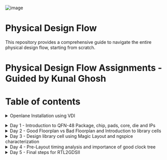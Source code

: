 ![image](https://github.com/Pavan2280/pes_pd/assets/131603225/968d792a-c9a8-4684-92ad-6dd97a57d5d8)

# Physical Design Flow 
This repository provides a comprehensive guide to navigate the entire physical design flow, starting from scratch.

# Physical Design Flow Assignments - Guided by Kunal Ghosh

# Table of contents
<details>
<summary>Openlane Installation using VDI</summary>
<br>

## Installation Instructions

Please follow these steps to install Openlane on your system, whether you are using Windows or Ubuntu.

1. **Download the Installation PDF**: Start by downloading the Openlane Installation PDF file for detailed instructions.
- [Openlane Installation PDF](https://drive.google.com/drive/folders/1waH794KlrYMaHzZbf1Fr_BIxfMUk4DBk)

2. **Choose Your Operating System**:

   - **For Windows**: Follow the instructions outlined in the PDF under the "Windows Installation" section.
   
   - **For Ubuntu**: Refer to the "Ubuntu Installation" section in the PDF for step-by-step guidance.

3. **Dependencies**: Ensure you have all the necessary dependencies mentioned in the PDF installed on your system.

4. **Verify Installation**: Confirm that Openlane is correctly installed by running a test command or checking the version.(Check Day 1 content in order to verify installation.)

Please note that if you are logged out, the password is "vsdiat."

</details>

<a name="top"></a>
  
<details>
<summary>Day 1 - Introduction to QFN-48 Package, chip, pads, core, die and IPs</summary>
<br>
  
#### QFN-48 Package
The QFN-48 (Quad Flat No-Lead 48) package is a widely used integrated circuit (IC) package in the electronics industry. It belongs to the family of leadless surface-mount 
packages designed to maximize space efficiency on printed circuit boards (PCBs) while providing excellent thermal performance and electrical connectivity.
The QFN-48 package typically consists of 48 pins arranged in a square or rectangular grid. The pins are numbered and positioned along the package's perimeter.

![QFN-Package](https://github.com/Pavan2280/pes_pd/assets/131603225/f0d98e95-8f05-4d8a-af1b-51b63c15bb1a)

#### Chip
The chip is centrally positioned within the package, as illustrated in the image below, depicting the method of connection between the chip and the package.By connecting the chip in this manner, we can efficiently transfer signals from the external world into the interior of the chip.

![image](https://github.com/Pavan2280/pes_pd/assets/131603225/a4bf87fa-257d-46e1-93e8-1bd83656d67c)

# Components of Chip
- **Pads** : Pads serve as conduits for transmitting signals both into and out of a chip, facilitating bidirectional communication between the chip's internal and external components.
- **Core** : The core essentially serves as the central region where various digital logic components, including AND gates, OR gates, multiplexers (mux), and other types of logic elements, are located.
- **Die** : It essentially defines the dimensions or physical size of the chip.
- **IP's** : Intellectual Property known as IP refers to pre-designed and pre-verified functional blocks or modules that can be integrated into a semiconductor chip's design. These blocks typically encompass a wide range of functions, such as processors, memory, communication interfaces, and specialized functions.

![image](https://github.com/Pavan2280/pes_pd/assets/131603225/00e971c8-4bf4-4b93-8335-5fb20850fbf6)
![image](https://github.com/Pavan2280/pes_pd/assets/131603225/1fb78871-f8d4-4e87-9d14-1f15caf832ed)

# What are PDK's
PDK stands for "Process Design Kit." It is a set of tools, libraries, and documentation used in the semiconductor industry for designing and verifying the manufacturing process of integrated circuits (ICs) or microchips. PDKs are essential for semiconductor companies, foundries, and design houses to create and optimize semiconductor devices.

# RTL  to GDS Flow

![image](https://github.com/Pavan2280/pes_pd/assets/131603225/79f2b9dc-ad16-447e-924d-12d5503589c6)

RTL to GDS (Register Transfer Level to Graphic Design System) flow is a series of steps and processes used in the semiconductor industry to transform a high-level hardware description of an integrated circuit (IC) or microchip into a physical layout that can be fabricated in a semiconductor foundry.Here's a overview of the RTL to GDS flow:

- **Synthesis** : Involves transforming the RTL code into a gate-level representation, optimizing the design to enhance area, power, and timing characteristics, ultimately generating a gate-level netlist.
- **Floor Planning** : In the process of floor planning and power planning, we establish a comprehensive floorplan that meticulously dictates the arrangement of diverse blocks and macros across the chip while taking into account the essential aspects of power distribution and signal routing requirements.
- **Power Planning** :  It involves the careful management and distribution of power throughout the chip to ensure that it operates reliably, efficiently, and within specified power constraints.
- **Placement** : It involves determining the precise location of each standard cell or logic element within the chip's floorplan.
- **Clock Tree Synthesis** : Its primary purpose is to create an optimized clock distribution network that ensures reliable and efficient clock signal distribution throughout the chip.
- **Routing** : Perform global and detailed routing to create the physical connections between standard cells, optimize routing for signal integrity and manufacturability.
- **Sign-off** : Sign-off represents the final checks and confirmations that the design meets all the specified requirements and is ready for fabrication. 

# Openlane ASIC Design Flow

![image](https://github.com/Pavan2280/pes_pd/assets/131603225/24e63c09-da0d-4da6-943c-f54d6abbda85)

#### Design Stages

1) **Synthesis**
   1. **yosys** - Yosys performs RTL synthesis, converting high-level RTL descriptions into gate-level netlists.
   2. **abc** - ABC is used for further optimization and technology mapping to enhance the gate-level design.
   3. **OpenSTA** - OpenSTA conducts static timing analysis to verify if the synthesized design meets timing constraints in the OpenLane flow.

2) **Floorplan & PND**
   1. **init_fp (Initial Floorplan)** - Floorplanning involves determining the initial placement and arrangement of various functional blocks or cells within the chip's       
   layout area.
   2. **ioplacer** - ioplacer is a tool used in the physical design process to place Input/Output (I/O) pads or pins on the chip's boundary.
   3. **pdn** - The PDN is responsible for distributing power (supply voltage) and ground (reference voltage) throughout the chip, ensuring that all components receive the       necessary power supply and maintain stable electrical operation.
   4. **tapcell** - A "tapcell" is a special type of cell used in digital integrated circuit design, particularly in standard cell libraries.It is typically used to create 
   tap connections for the bulk terminals in digital CMOS (Complementary Metal-Oxide-Semiconductor) designs.

3) **Placement**
   1. **Replace** - RePlace is a tool used in the OpenLane flow for cell placement optimization.It focuses on optimizing the placement of standard cells within the chip's   
   layout to achieve better area utilization, timing, and power efficiency.
   2. **Resizer** - Resizer is a tool employed during the physical design process to perform cell resizing and optimization.
   3. **OpenDP (Open Detailed Placement)** - OpenDP, or Open Detailed Placement, is a detailed placement tool used in OpenLane.It is responsible for the fine-grained 
   placement of cells, ensuring that they are precisely positioned within rows and tracks while adhering to design constraints and achieving optimal utilization of the chip's 
   layout area.
   4. **OpenPhysyn (Open Physical Synthesis)** - OpenPhysyn is a tool within OpenLane that performs physical synthesis tasks.It optimizes the logical and physical aspects of 
   the design simultaneously, improving the placement, power, area, and timing by considering both logic and physical information during the optimization process.

4) **CTS**
   1. **TritonCTS** - TritonCTS generates a clock distribution network.

5) **Routing**
   1. **FastRoute** - FastRoute is a global routing tool used in the physical design stage of ASIC chip design.
   2. **TritonRoute** - TritonRoute is a detailed or global routing tool used in the later stages of ASIC chip design, following placement and initial global routing.
   
6) **GDSII Generation**
   1. **Magic** - Magic is primarily a layout tool used for creating and editing IC layouts, and it is often used for digital CMOS design.
   2. **KLayout** - KLayout is primarily used for viewing, editing, and analyzing IC layouts but is not a layout creation tool like Magic.
   
8) **Checks**
   1. **CVC** - CVC is a tool primarily used for verification and debugging of digital designs.
   2. **Netgen** - Netgen is an open-source digital netlist comparison and LVS (Layout vs. Schematic) tool.
 
# Labs

#### Task 1 - Invoking OpenLane

Step 1: Navigate to the OpenLane Working Directory
Open your terminal and navigate to the OpenLane working directory on your Desktop.
```
cd Desktop/work/tools/openlane_working_dir/
```

Step 2: Check Directory Contents
List the contents of the directory to ensure you are in the correct location.
```
ls -ltr
```

Step 3: Enter the OpenLane Docker Environment
To work with OpenLane, you will need to enter the Docker environment. Use the following command:
```
cd openlane
docker
```
After running this command, you will see a new prompt, which should look something like `bash-4.2$`. This indicates that you are now inside the Docker environment.

Step 4: Invoke OpenLane
To invoke OpenLane, run the following commands
```
ls
./flow.tcl -interactive
```
After executing these commands, you will see a new prompt, which should now be `%`.

Step 5: Load OpenLane Package
If you want to use a specific version of the OpenLane package, you can load it using the following command.
```
package require openlane 0.9
```
![image](https://github.com/Pavan2280/pes_pd/assets/131603225/98126aa2-a5f8-4b07-9f33-7069917e778c)
![image](https://github.com/Pavan2280/pes_pd/assets/131603225/d0d7f989-75d0-4524-acb3-de1547bb0f12)
If you can achieve these results, then you have now successfully invoked OpenLane and are prepared to use it for your projects.

#### Task 2 - Designs presnt in openalne and Heirarchy in a Design

Step 1: Navigate to the OpenLane Working Directory 
Enter these commands
```
cd designs/
ls
cd picorv32a
ls
ls -ltr
```
![image](https://github.com/Pavan2280/pes_pd/assets/131603225/67e3d11e-7406-4636-a6a4-adf12b01be9a)
To view `config.tcl` file enter this command
```
vim config.tcl
```
![image](https://github.com/Pavan2280/pes_pd/assets/131603225/058d34cc-6546-466f-909c-60601e0ae338)

Step 2: Prepare the workflow design using OpenLane with the following command.
```
prep -design picorv32a
```
![image](https://github.com/Pavan2280/pes_pd/assets/131603225/e73c709e-3f63-4c73-8118-a76bc4b12d9e)

Step 3: Please utilize the following command in OpenLane for synthesis.
```
run_synthesis
```
![image](https://github.com/Pavan2280/pes_pd/assets/131603225/25f59d56-2ffe-4c38-94e7-404a8b9a6092)
Now our aim is to find Ratio (Number of D-flip flops to Number of cells)
#### Number of D-flip flops to Number of cells ratio = 1613/14876 (0.108 or 10.8%)
![image](https://github.com/Pavan2280/pes_pd/assets/131603225/60b0b776-f6de-47b9-98f8-b749bb3cba04)

[Back to Top](#top)

</details>

<details>
<summary>Day 2 - Good Floorplan vs Bad Floorplan and Introduction to library cells</summary>
<br>

# Labs

#### Task 1 - Floorplan

Step 1: Before running floorplan, lets look into the switches available for the floorplan stage.
![image](https://github.com/Pavan2280/pes_pd/assets/131603225/02148532-a29d-40bd-8754-0ffa2bdbab3d)

Step 2: Make changes in `config.tcl` file for floorplan purpose.
![image](https://github.com/Pavan2280/pes_pd/assets/131603225/f29ca8fd-54c1-43d7-8f31-1751417fa23a)

Step 3: To create a floorplan using OpenLane, please execute the following command.
```
run_floorplan
```
![image](https://github.com/Pavan2280/pes_pd/assets/131603225/fbee5100-d335-40ea-a290-9ff9bde13d14)

The point (0, 0) within the DIE AREA signifies the top-left corner's coordinates, while (660.685, 671.405) designates the bottom-right corner of the die in micrometers.

Step 4: To visualize the floorplan layout, employ the following command.
```
magic -T /home/vsduser/Desktop/work/tools/openlane_working_dir/pdks/sky130A/libs.tech/magic/sky130A.tech lef read ../../tmp/merged.lef def read picorv32a.floorplan.def &
```
![image](https://github.com/Pavan2280/pes_pd/assets/131603225/59dbab09-a76f-40c0-90bc-dac2c02e456c)

#### Task 2 - Library Binding and Placement

1) Bind the netlist with physical cells - Binding the netlist with physical cells involves mapping logical components onto specific physical cells in a technology library for chip design.
2) Optimize Placement - Optimizing placement involves strategically arranging physical cells on a chip's layout to minimize area, meet timing constraints, and enhance overall performance.

Step 1: To visualize the placement, employ the following command.
```
run_placement
```
![image](https://github.com/Pavan2280/pes_pd/assets/131603225/fa165aad-5c32-4cdc-9dc9-53a7e2c2de93)

# Cell Design Flow

Cell Design is the process of creating electronic components, known as cells, for use in integrated circuits. It involves three main stages:

1) **Inputs**: In this phase, designers gather essential information and resources needed for the cell design. This includes Process Design Kits (PDKs), which contain manufacturing details, Design Rule Check (DRC) and Layout vs. Schematic (LVS) rules for ensuring correctness, SPICE models for simulating component behavior, and library specifications. These inputs provide the foundation for the design process.

2) **Design**: During this stage, designers use the gathered inputs to create the electronic cell. This process typically includes Circuit Design, where the logical and electrical schematic is defined, Layout Design, where the physical arrangement of components is determined while adhering to manufacturing rules, and Characterization, where the cell's performance is analyzed using tools like GUNA. Characterization can involve Timing characterization (evaluating signal timing), Power characterization (assessing power consumption), and Noise characterization (examining electrical noise).

3) **Outputs**: The design process yields various outputs that are essential for subsequent phases of chip development. These outputs include the Circuit Description Language (CDL), which describes the cell's behavior, the Graphic Data System II (GDSII) layout data used in manufacturing, the Library Exchange Format (LEF) for tool compatibility, an extracted Spice netlist (which considers parasitic elements for accurate simulation), timing data, noise data, power libraries, and a functional description to understand the cell's purpose.

# Standard Cell Characterization Flow

## Introduction

Standard Cell Libraries are a fundamental component in digital integrated circuit design, providing a collection of pre-designed cells with various functionalities. To effectively use these libraries, they must be characterized to generate Liberty files, which are essential for synthesis tools to determine the optimal arrangement of circuit components.The open-source software GUNA is used for characterization

## Characterization Flow

The characterization process involves the following steps:

1. **Link Model File of CMOS**: This step involves linking a model file that defines the properties and behavior of the CMOS (Complementary Metal-Oxide-Semiconductor) technology process being used.
2. **Specify Process Corner(s)**: Process corners represent different manufacturing variations that impact the performance of the integrated circuits. You must specify one or more process corners for the cell to be characterized. This information helps in understanding how the cell behaves under different conditions.
3. **Specify Cell Delay and Slew Thresholds Percentages**: Define the desired delay and slew thresholds as percentages. These thresholds are crucial for optimizing circuit performance and determining acceptable signal characteristics.
4. **Specify Timing and Power Tables**: Create tables that specify timing and power data for the cell under various conditions. These tables are essential for accurate modeling of cell behavior.
5. **Read the Parasitic Extracted Netlist**: Import the parasitic extracted netlist, which includes information about the interconnections and parasitic elements in the design. This step ensures a more realistic representation of the cell's behavior.
6. **Apply Input or Stimulus**: Provide input signals or stimuli to the cell. This can include various test vectors or patterns that are used to evaluate the cell's response under different conditions.
7. **Provide Necessary Simulation Commands**: Define the simulation commands required to run the characterization process. These commands may include simulation settings, simulation types (e.g., transient, static timing analysis), and other parameters to control the simulation environment.

# Timing threshold definitions

1) **slew_low_rise_thr**: This threshold is set at 20% above the lowest power supply voltage when the signal is transitioning from low to high (rising).
2) **slew_high_rise_thr**: This threshold is set at 20% below the highest power supply voltage when the signal is transitioning from low to high (rising).
3) **slew_low_fall_thr**: This threshold is set at 20% above the lowest power supply voltage when the signal is transitioning from high to low (falling).
4) **slew_high_fall_thr**: This threshold is set at 20% below the highest power supply voltage when the signal is transitioning from high to low (falling).
5) **in_rise_thr**: This threshold is placed at the point where the input signal is halfway through its transition from low to high during a rising edge.
6) **in_fall_thr**: This threshold is placed at the point where the input signal is halfway through its transition from high to low during a falling edge.
7) **out_rise_thr**: This threshold is positioned at the point where the output signal is halfway through its transition from low to high during a rising edge.
8) **out_fall_thr**: This threshold is positioned at the point where the output signal is halfway through its transition from high to low during a falling edge.
9) **Propagation Delay**: This is the time it takes for a signal to propagate from an input threshold (in_thr) to an output threshold (out_thr). It represents the time it takes for a change at the input to affect the output.
Propagation Delay = time(out_thr) - time(in_thr)
11) **Transition Time**: This is the time it takes for a signal to transition from a low to high state (rising edge) or from a high to low state (falling edge) within a specific voltage range. In this case, you are calculating the transition time from the high threshold (slew_high_rise_thr) to the low threshold (slew_low_rise_thr) during a rising edge.
Transition Time = time(slew_low_rise_thr) - time(slew_high_rise_thr)

[Back to Top](#top)

</details>

<details>
<summary>Day 3 - Design library cell using Magic Layout and ngspice characterization</summary>
<br>

#### Task 1 - CMOS inverter ngspice simulations

`cmos_inverter.cir` 
```
*** MODEL DESCRIPTIONS ***
*** NETLIST DESCRIPTION ***
M1 out in vdd vdd pmos W=0.375u L=0.25u
M2 out in 0 0 nmos W=0.375u L=0.25u

cload out 0 10f

Vdd vdd 0 2.5
Vin in 0 2.5
*** SIMULATION Commands ***

.op
.dc Vin 0 2.5 0.05
*** include tsmc_025um_model.mod ***
.LIB "tsmc_025um_models.mod" CMOS_MODELS
.end
```

Step 1: For SPICE Simulation steps enter these commands.
```
cd <folder where the .cir file is present>
source CMOS_INVERTER.cir
run
setplot
dc1
display
plot out vs in
```

Take note of the circuit's output; it should exhibit symmetry, meaning that the threshold voltage should align precisely with Vdd/2. If this balance is not achieved, consider adjusting the PMOS transistor width and rerunning the simulation. The switching threshold (Vm), where Vin equals Vout, plays a pivotal role in defining the robustness of a CMOS circuit.

# CMOS Inverter Fabrication Process

## Overview

A CMOS (Complementary Metal-Oxide-Semiconductor) inverter is a fundamental building block in digital integrated circuits. It consists of a p-type metal-oxide-semiconductor (PMOS) transistor and an n-type metal-oxide-semiconductor (NMOS) transistor connected in series. Here's a simplified overview of the fabrication process for a CMOS inverter:

## Fabrication Steps

1) **Substrate Preparation** : Start with a high-purity silicon substrate, typically n-doped.
2) **Oxidation** : Create an insulating silicon dioxide (SiO2) layer on the substrate through oxidation.
3) **Photolithography** : Apply a photoresist material, expose it to UV light through a mask, and develop it to define transistor areas.
4) **Ion Implantation (n-well and p-well)** : Create n-type (NMOS) and p-type (PMOS) regions through selective ion implantation.
5) **Gate Oxide Formation** : Grow or deposit a thin layer of gate oxide (SiO2) to insulate the gate electrode from the silicon channel.
6) **Polysilicon Deposition** : Deposit and pattern polysilicon to create gate electrodes that control current flow.
7) **Doping of Gate Electrodes** : Dope gate electrodes for desired conductivity (boron for PMOS, phosphorus/arsenic for NMOS).
8) **Source and Drain Formation** : Create heavily doped source and drain regions for both PMOS and NMOS transistors.
9) **Metal Layer Deposition** : Deposit and pattern a metal layer (e.g., aluminum or copper) for interconnections.
10) **Passivation Layer** : Deposit a passivation layer (usually silicon dioxide) to protect and insulate underlying layers.
11) **Contact Holes** : Etch contact holes through the passivation layer for metal contacts to transistors.
12) **Final Testing and Packaging** : Test the CMOS inverter to ensure it operates correctly, and then integrate multiple inverters and additional components onto a single chip for electronic device applications.

# Labs

#### Task 1 - git cone vsdstdcelldesign

Step 1: Please execute this command within the `Desktop/work/tools/openlane_working_dir/openlane/` directory.
```
git clone https://github.com/nickson-jose/vsdstdcelldesign.git
```

Step 2: To complete the task, please copy the `sky130A.tech` which is present in this `Desktop/work/tools/openlane_working_dir/pdks/sky130A/libs.tech/magic` 
directory into this `Desktop/work/tools/openlane_working_dir/openlane/vsdstdcelldesign` directory by using the command given below.
```
cp sky130A.tech /home/vsduser/Desktop/work/tools/openlane_working_dir/openlane/vsdstdcelldesign
```

![1](https://github.com/Pavan2280/pes_pd/assets/131603225/afabc5ff-0818-4616-aec6-c7434a6ea062)

![2](https://github.com/Pavan2280/pes_pd/assets/131603225/9258aad7-5cd5-45cf-837b-d6ae64fd2930)

#### Task 2 - Creating an Inverter Layout using Magic
Step 1: Open a terminal and run this command
```
cd Desktop/work/tools/openlane_working_dir/openlane/vsdstdcelldesign
magic -T sky130A.tech sky130_inv.mag &
```
After executing the command, you will have two consoles: one is the `layout` console, and the other is the `tkcon` console.

![16_1](https://github.com/Pavan2280/pes_pd/assets/131603225/3c180df5-d7d6-4d7e-bfa9-cce0698bb70b)

To select an area in layout, position the cursor near it, press the `s` key, and then enter the `what` command in the tkcon console to determine which area or widget has been selected.

![18_1](https://github.com/Pavan2280/pes_pd/assets/131603225/a7602338-bebc-4a2d-a7a7-92946b233874)

#### Task 3 - DRC Check 

To check for DRC Errors, select a region (left click for starting point, right click at end point) and see the DRC column at the top that shows how many DRC errors are present.The Details of DRC Errors will be printed on the console.

![19](https://github.com/Pavan2280/pes_pd/assets/131603225/dc8a1696-299c-4798-9b63-09b9ef08015b)

#### Task 4 - Extracting PEX to SPICE with MAGIC
Step 1: Enter these commands in the tkcon console.
```
pwd
extract all
ext2spice cthresh 0 rthresh 0
ext2spice
```
![19(1)](https://github.com/Pavan2280/pes_pd/assets/131603225/e134e634-50df-4f18-8f1f-3121298a14cd)

Step 2: To view `sky130_inv.spice` file enter this command
```
vim sky130_inv.spice
```

![21](https://github.com/Pavan2280/pes_pd/assets/131603225/2581d55a-4795-4f2b-9d29-33af0f7481c9)

# Grid size

![22](https://github.com/Pavan2280/pes_pd/assets/131603225/5b45b753-317a-452b-83e6-b530cb86cc50)

![23](https://github.com/Pavan2280/pes_pd/assets/131603225/f3359e9a-2efd-4c34-b6be-5943ab658c39)

# Modified Spice netlist

#### Task 5 - Make changes to the `sky130_inv.spice`

![final_vim_22](https://github.com/Pavan2280/pes_pd/assets/131603225/c527fcb6-2ad7-464b-b169-f9f0069401d1)

#### Task 6 - Run modified spice netlist
Step 1: Use this command to run the modified spice netlist
```
ngspice sky130_inv.spice
```
![ngspice](https://github.com/Pavan2280/pes_pd/assets/131603225/1d37848c-f3b5-43da-9410-b18cf466311e)

Step 2: Use this command to run the plot.
```
plot y vs time a
```
![plot](https://github.com/Pavan2280/pes_pd/assets/131603225/db091887-53eb-4460-ba23-eb873177f80f)

![plot_1](https://github.com/Pavan2280/pes_pd/assets/131603225/d69ef1d7-a8fd-4257-9ab0-0b94a845b97e)

# Results

1) The trise result is calculated by subtracting the x-coordinates from each other.
#### trise = 0.062ns
![trise_diff_x0](https://github.com/Pavan2280/pes_pd/assets/131603225/bc2990cd-f74e-4300-aa84-84d4e1cbd98f)

2) Propagation delay is similarly determined, but it involves adjusting the points based on the definition of propagation delay.
#### tprop = 0.034ns
![t_prop](https://github.com/Pavan2280/pes_pd/assets/131603225/9e396323-c6ec-4e44-9177-fe326b1a8800)

[Back to Top](#top)

</details>

<details>
<summary>Day 4 - Pre-Layout timing analysis and importance of good clock tree</summary>
<br>

## Introduction

Standard cell placement and routing are essential steps in semiconductor chip design. To optimize these processes, it is vital to follow specific guidelines and best practices. This README provides an overview of key considerations related to LEF information and standard cell placement.

## LEF Information

1) **Technology LEF**: This file contains critical information about metal layers, via configurations, and restricted Design Rule Check (DRC) rules. It defines the foundational aspects of the chip's technology.

2) **Cell LEF**: The Cell LEF file provides an abstract representation of standard cells, encapsulating their characteristics. It is essential for accurate placement and routing of standard cells.

3) **Standard Cell Dimensions** - The width of standard cells should be an odd multiple of the track pitch. This ensures proper alignment with horizontal tracks.Similarly, the height of standard cells should be an odd multiple of the vertical track pitch. This alignment is crucial for efficient routing.

4) **PnR Tool Integration** - PnR tools utilize the abstract view information from the Cell LEF to guide the placement and interconnection of standard cells.

5) **Routing Guides** - Routing guides are generated from the PnR flow and are used in conjunction with LEF information to guide standard cell placement and interconnect routing.

6) **Compliance with Track Pitch** - Ensuring that input and output ports lie precisely on the intersections of vertical and horizontal tracks is critical for efficient routing and manufacturability.

## Benefits
  
  - Adhering to these guidelines for LEF information and standard cell placement offers several benefits:
  - Efficient interconnect routing.
  - Reduced Design Rule Check violations.
  - Improved manufacturability.
  - Enhanced chip performance.

# Labs

#### Task 1 - Extraction of LEF
The `track.info` file can be found within the following directory path: `~/Desktop/work/tools/openlane_working_dir/pdks/sky130A/libs.tech/openlane/sky130fd_sc_hd/tracks.info`

Step 1: Enter this command to view `track.info` file
```
less track.info
```
![d31](https://github.com/Pavan2280/pes_pd/assets/131603225/150d3736-8441-4604-bc32-360e61da0084)

From above image we can say that 1st value indicates the offset and 2nd value indicates the pitch along provided direction.

#### Task 2 - Setting grid values using above file info

Step 1: Enter this command in `tkcon` console.
```
grid 0.46um 0.34um 0.23um 0.17um
```
![d32](https://github.com/Pavan2280/pes_pd/assets/131603225/8130337d-373d-414d-b14f-fd05699e6f3c)

Layout view after setting grid info
![d33](https://github.com/Pavan2280/pes_pd/assets/131603225/db6e28a3-a491-43e1-b9ed-fd4f77140dbc)

From the above pic, its confirmed that the pins A and Y are at the intersection of X and Y tracks. So both conditions (The width of standard cells should be an odd multiple of the track pitch & the height of standard cells should be an odd multiple of the vertical track pitch) are met.

# LEF Generation

#### Task 1 - Layout modification

Step 1: Enter these commands in console
```
save sky130_vsdinv.mag
```
![d34](https://github.com/Pavan2280/pes_pd/assets/131603225/22f00960-8215-458f-b58e-1229ce685588)

Step 2: Open the file and extract LEF by using this command.
```
magic -T sky130A.tech sky130_vsdinv.mag &
```
![d45](https://github.com/Pavan2280/pes_pd/assets/131603225/ee95bb94-4736-487c-b991-df17fe6ae3df)

Now enter this command inside `tkcon` console.
```
lef write
```
![image](https://github.com/Pavan2280/pes_pd/assets/131603225/98435750-d31d-4b78-b6b4-21715b2e9aa0)

#### Task 2 - Plug the generated lef file into PICORV32a

Step 1: We can view out lef file by using this command.
```
vim sky130_vsdinv.lef
```
![image](https://github.com/Pavan2280/pes_pd/assets/131603225/fbc52f21-2370-4a01-898e-e80cbedde2e3)

Step 2: Next, please copy the `sky130_vsdinv.lef` which is present in this `Desktop/work/tools/openlane_working_dir/openlane/vsdstdcelldesign` in this
directory into this `Desktop/work/tools/openlane_working_dir/openlane/designs/picorv32a/src` directory by using the command given below.
```
cp sky130_vsdinv.lef /home/vsduser/Desktop/work/tools/openlane_working_dir/designs/picorv32a/src/
```

![image](https://github.com/Pavan2280/pes_pd/assets/131603225/6db8ea1d-619a-4d5b-8ad9-a7298d03463a)

![image](https://github.com/Pavan2280/pes_pd/assets/131603225/43428728-977d-456e-8748-7f9879dcb4ae)

Step 3: Now we need to copy the `sky130_fd_sc_hd__*` which is present in this `Desktop/work/tools/openlane_working_dir/openlane/vsdstdcelldesign/libs` in this
directory into this `Desktop/work/tools/openlane_working_dir/openlane/designs/picorv32a/src` directory by using the command given below.
```
cp sky130_fd_sc_hd__* /home/vsduser/Desktop/work/tools/openlane_working_dir/designs/picorv32a/src/
```

![image](https://github.com/Pavan2280/pes_pd/assets/131603225/d91dd912-4d18-4cad-9ce6-e56e8470017c)

![image](https://github.com/Pavan2280/pes_pd/assets/131603225/310e2651-49df-4024-907a-fde826ad22d1)

Step 4: Modify the `config.tcl` file to specify the usage of these libraries and the LEF file.

![image](https://github.com/Pavan2280/pes_pd/assets/131603225/d412e53e-bd62-4ca9-af23-02fccd22a748)

Step 5: Enter these commands to invoke openlane.
```
cd Desktop/work/tools/openlane_working_dir/openlane/
docker
./flow.tcl -interactive
```

Step 6: Make sure the lef file is added and enter these set of commands given below.
#### Note - "Our synthesis, conducted on a perticular day and time, will serve as our unique timestamp, differing for each run so replace "unique_timestamp" with your actual unique timestamp.
```
package require openlane 0.9
prep -design picorv32a -tag unique_timestamp -overwrite
set lefs [glob $::env(DESIGN_DIR)/src/*.lef]
add_lefs -src $lefs
run_synthesis
```

![image](https://github.com/Pavan2280/pes_pd/assets/131603225/4e69f5d0-9581-4742-8313-2f470173727c)

![image](https://github.com/Pavan2280/pes_pd/assets/131603225/e7374ed4-c713-4a59-bda1-9aa91a2efe36)

![image](https://github.com/Pavan2280/pes_pd/assets/131603225/9cc2f7aa-e5c1-4381-97ac-e5e3cc282290)


#### Managing slack in Very Large Scale Integration (VLSI) design, particularly in the context of Static Timing Analysis (STA). Let me provide some additional information and clarification on the points you mentioned:

1) Obtaining System Specifications: In the architecture design phase of VLSI, engineers gather system specifications that include various parameters, one of which is the required frequency of operation. This frequency is crucial for determining the overall performance of the integrated circuit.

2) Static Timing Analysis (STA): STA is a critical step in VLSI design to ensure that the designed circuit meets its timing requirements. It involves analyzing the timing behavior of the circuit to ensure that signals meet setup and hold time requirements.

3) Setup Timing: When referring to "pre clock tree synthesis STA analysis" and setup timing, you're concerned with ensuring that signals reach their destination registers reliably before the clock edge (setup time) to avoid setup violations.

4) Worst Negative Slack (WNS) and Total Negative Slack (TNS): WNS represents the worst-case delay violation in the design, while TNS is the sum of all negative slack values across the design. These metrics help identify critical paths and areas where timing violations are occurring.

5) Fixing Slack Violations: To address timing violations, designers often use STA analysis tools like OpenSTA, which is integrated into the OpenLANE tool. These tools help identify the specific violations and allow for debugging and optimization to meet timing constraints.

#### Two Steps for Correct Operation of Tools:

1) Design Configuration Files (.conf): These files contain tool-specific configuration settings for the design. They specify how the tools should analyze and optimize the design.
2) Design Synopsys Design Constraint (.sdc) Files: SDC files provide industry-standard timing constraints for the design. They specify the timing requirements for various elements of the design, such as setup and hold times, clock definitions, and input/output delays.

By providing these configuration files and constraints to tools, you ensure that the tools operate correctly and optimize the design based on the specified requirements.
In summary, managing slack and ensuring proper timing constraints are essential steps in VLSI design to guarantee that the integrated circuit operates correctly and meets its performance specifications. The use of STA tools and well-defined configuration files and constraints plays a crucial role in achieving this goal.

#### Task 3 - We need to run `run_synthesis` again 
Step 1: Enable CELL_SIZING and set SYNTH_STRATEGY "DELAY 1," carefully monitor the synthesis results for improvements in critical path delay. Adjust these settings iteratively as needed to meet your design's performance goals.

![image](https://github.com/Pavan2280/pes_pd/assets/131603225/73b0866d-835f-4296-8435-1192979847e7)

Despite a significant reduction in slack, the timing requirements have not yet been met. This issue could be related to the constraints defined in the "my_base.sdc" file, which is specified in the "pre_sta.conf" configuration file. To address this, consider revising the constraints within "my_base.sdc" and then rerun the STA analysis using the command "sta pre_sta.conf" for further optimization.

![image](https://github.com/Pavan2280/pes_pd/assets/131603225/de3a3a53-eb66-4d9f-8f62-9ca666aed0be)

High fanout can lead to increased delay in digital circuits. To address this, you can enhance synthesis results by adjusting the SYNTH_MAX_FANOUT variable and then rerunning the synthesis process to optimize the fanout and reduce delay.

Step 2: Enable cell buffering & performing manual cell replacement on our WNS path with the OpenSTA tool

To improve timing on the worst negative slack (WNS) path, enable cell buffering to enhance signal propagation. Additionally, identify the primary net responsible for driving multiple outputs and consider replacing the driving cell with a larger version of the same cell type for potential performance gains.

![image](https://github.com/Pavan2280/pes_pd/assets/131603225/fe3333cd-f309-4b89-97e9-53d4c362294e)

Step 3: Optimize the fanout value with OpenLANE tool

Since we successfully synthesized the core using our VSDINV cell, it should be reflected in the layout after the `run_placement` stage, which follows the `run_floorplan stage`.

![image](https://github.com/Pavan2280/pes_pd/assets/131603225/4e67c66d-126c-4c45-a3fc-477961b36d85)

#### Task 4 - Clock Tree Synthesis

After addressing slack violations using the "pre_sta.conf" configuration, generate a netlist with the corrected design using "write_verilog." Subsequently, replace the original OpenLANE-generated "picorv32a.synthesis.v" file with this modified netlist to ensure the design incorporates the necessary fixes.

In the OpenLANE flow, proceed with the "run_floorplan," "run_placement," and "run_cts" stages to further refine the design and ensure that the corrections made to the netlist are incorporated into the physical layout.

#### Task 5 - Post CTS- STA Analysis

Step 1: Within OpenROAD, perform timing analysis by generating a `.db` database file.
1) Launch OpenRoad.
2) Load the LEF file from the "tmp" folder in your OpenLANE runs.
3) Load the DEF file from the CTS results.
4) Create and save the .db database file.
5) Load the generated .db file.
6) Read the CTS-generated Verilog file.
7) Import both the minimum and maximum liberty files.
8) Define clock domains.
9) Generate timing reports to analyze the design further.

 ![image](https://github.com/Pavan2280/pes_pd/assets/131603225/c9d2a76b-1eb6-48e1-be6d-92b1ce69049c)


[Back to Top](#top)
</details>

<details>
<summary>Day 5 - Final steps for RTL2GDSII</summary>
<br>

# Power Distribution Network

After generating the clock tree network and verifying post-routing STA checks, we're ready to generate the power distribution network (PDN) in OpenLANE. The PDN feature within OpenLANE will create:

1) A power ring that spans the entire core.
2) A power halo, which is local to any preplaced cells.
3) Power straps, facilitating power distribution to the center of the chip.
4) Power rails dedicated to the standard cells.

![image](https://github.com/Pavan2280/pes_pd/assets/131603225/3248d882-e74a-42de-b81a-08148757b896)

# Global and Detailed Routing

OpenLANE employs TritonRoute as the routing engine for physical design implementation, involving two key stages:

1) Global Routing: This phase generates routing guides for interconnects, defining the layers and locations on the chip for each net.
2) Detailed Routing: Metal traces are incrementally placed following the routing guides to physically implement the interconnects.

In case of persistent Design Rule Check (DRC) errors after routing, users have two options:

1) Re-run routing with higher Quality of Results (QoR) settings.
2) Manually address and correct specific DRC errors mentioned in the TritonRoute-generated "tritonRoute.drc" file.

# SPEF Extraction

After completing routing, interconnect parasitics need to be extracted for sign-off post-route Static Timing Analysis (STA). These parasitics are typically extracted into a Standard Parasitic Exchange Format (SPEF) file. It's important to note that, as of now, OpenLANE does not include an integrated SPEF extractor for this purpose.

#### Step 1: SPEF Extraction can be done by using these commands.
```
cd ~/Desktop/work/tools/SPEFEXTRACTOR
python3 main.py <path to merged.lef in tmp> <path to def in routing>
```
The SPEF file will be generated in the same location as the DEF file.

[Back to Top](#top)
</details>
